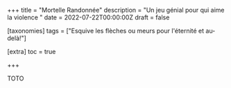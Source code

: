 +++
title = "Mortelle Randonnée"
description = "Un jeu génial pour qui aime la violence "
date = 2022-07-22T00:00:00Z
draft = false

[taxonomies]
tags = ["Esquive les flèches ou meurs pour l'éternité et au-delà!"]

[extra]
toc = true

+++

TOTO
